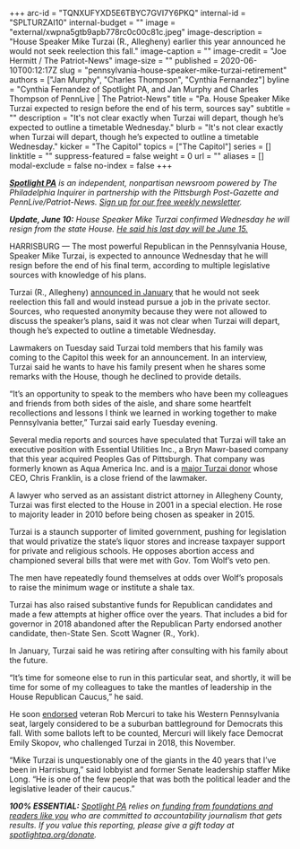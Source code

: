+++
arc-id = "TQNXUFYXD5E6TBYC7GVI7Y6PKQ"
internal-id = "SPLTURZAI10"
internal-budget = ""
image = "external/xwpna5gtb9apb778rc0c00c81c.jpeg"
image-description = "House Speaker Mike Turzai (R., Allegheny) earlier this year announced he would not seek reelection this fall."
image-caption = ""
image-credit = "Joe Hermitt / The Patriot-News"
image-size = ""
published = 2020-06-10T00:12:17Z
slug = "pennsylvania-house-speaker-mike-turzai-retirement"
authors = ["Jan Murphy", "Charles Thompson", "Cynthia Fernandez"]
byline = "Cynthia Fernandez of Spotlight PA, and Jan Murphy and Charles Thompson of PennLive | The Patriot-News"
title = "Pa. House Speaker Mike Turzai expected to resign before the end of his term, sources say"
subtitle = ""
description = "It's not clear exactly when Turzai will depart, though he’s expected to outline a timetable Wednesday."
blurb = "It's not clear exactly when Turzai will depart, though he’s expected to outline a timetable Wednesday."
kicker = "The Capitol"
topics = ["The Capitol"]
series = []
linktitle = ""
suppress-featured = false
weight = 0
url = ""
aliases = []
modal-exclude = false
no-index = false
+++

<a href="https://lesspage.com/"><i><b>Spotlight PA</b></i></a><i> is an independent, nonpartisan newsroom powered by The Philadelphia Inquirer in partnership with the Pittsburgh Post-Gazette and PennLive/Patriot-News. </i><a href="https://lesspage.com/newsletters"><i>Sign up for our free weekly newsletter</i></a><i>.</i>

<i><b>Update, June 10:</b></i><i> House Speaker Mike Turzai confirmed Wednesday he will resign from the state House. </i><a href="https://lesspage.com/news/2020/06/pennsylvania-mike-turzai-republican-speaker-resigns/" target=_blank><i>He said his last day will be June 15.</i></a>

HARRISBURG — The most powerful Republican in the Pennsylvania House, Speaker Mike Turzai, is expected to announce Wednesday that he will resign before the end of his final term, according to multiple legislative sources with knowledge of his plans.

Turzai (R., Allegheny) <a href="https://lesspage.com/news/2020/01/mike-turzai-pennsylvania-house-speaker-retiring/">announced in January</a> that he would not seek reelection this fall and would instead pursue a job in the private sector. Sources, who requested anonymity because they were not allowed to discuss the speaker’s plans, said it was not clear when Turzai will depart, though he’s expected to outline a timetable Wednesday.

Lawmakers on Tuesday said Turzai told members that his family was coming to the Capitol this week for an announcement. In an interview, Turzai said he wants to have his family present when he shares some remarks with the House, though he declined to provide details.

“It’s an opportunity to speak to the members who have been my colleagues and friends from both sides of the aisle, and share some heartfelt recollections and lessons I think we learned in working together to make Pennsylvania better,” Turzai said early Tuesday evening.

<script src="https://lesspage.com/embed.js" async></script><div data-spl-embed-version="1" data-spl-src="https://lesspage.com/embeds/donate/"></div>


Several media reports and sources have speculated that Turzai will take an executive position with Essential Utilities Inc., a Bryn Mawr-based company that this year acquired Peoples Gas of Pittsburgh. That company was formerly known as Aqua America Inc. and is a <a href="https://www.wesa.fm/post/aqua-america-very-active-campaign-contributions-particularly-house-speaker-mike-turzai">major Turzai donor</a> whose CEO, Chris Franklin, is a close friend of the lawmaker.

A lawyer who served as an assistant district attorney in Allegheny County, Turzai was first elected to the House in 2001 in a special election. He rose to majority leader in 2010 before being chosen as speaker in 2015.

Turzai is a staunch supporter of limited government, pushing for legislation that would privatize the state’s liquor stores and increase taxpayer support for private and religious schools. He opposes abortion access and championed several bills that were met with Gov. Tom Wolf’s veto pen.

The men have repeatedly found themselves at odds over Wolf’s proposals to raise the minimum wage or institute a shale tax.

Turzai has also raised substantive funds for Republican candidates and made a few attempts at higher office over the years. That includes a bid for governor in 2018 abandoned after the Republican Party endorsed another candidate, then-State Sen. Scott Wagner (R., York).

In January, Turzai said he was retiring after consulting with his family about the future.

<script src="https://lesspage.com/embed.js" async></script><div data-spl-embed-version="1" data-spl-src="https://lesspage.com/embeds/newsletter/"></div>


“It’s time for someone else to run in this particular seat, and shortly, it will be time for some of my colleagues to take the mantles of leadership in the House Republican Caucus,” he said.

He soon <a href="https://www.post-gazette.com/news/politics-state/2020/01/26/Turzai-endorses-West-Point-grad-GOP-conservative-rob-mercuri-pnc/stories/202001260141">endorsed</a> veteran Rob Mercuri to take his Western Pennsylvania seat, largely considered to be a suburban battleground for Democrats this fall. With some ballots left to be counted, Mercuri will likely face Democrat Emily Skopov, who challenged Turzai in 2018, this November.

“Mike Turzai is unquestionably one of the giants in the 40 years that I’ve been in Harrisburg,” said lobbyist and former Senate leadership staffer Mike Long. “He is one of the few people that was both the political leader and the legislative leader of their caucus.”

<i><b>100% ESSENTIAL:</b></i> <a href="https://lesspage.com/"><i>Spotlight PA</i></a><i> relies on</i><a href="https://lesspage.com/support"><i> funding from foundations and readers like you</i></a><i> who are committed to accountability journalism that gets results. If you value this reporting, please give a gift today at </i><a href="http://spotlightpa.org/donate"><i>spotlightpa.org/donate</i></a><i>.</i>
